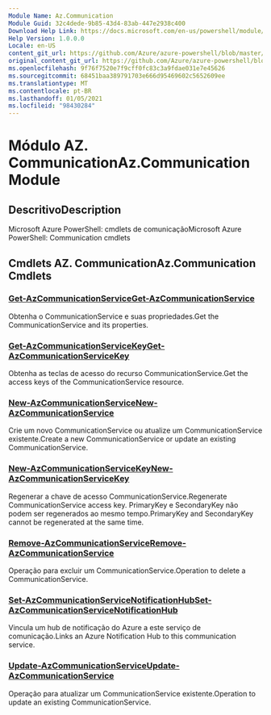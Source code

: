 ```yaml
---
Module Name: Az.Communication
Module Guid: 32c4dede-9b85-43d4-83ab-447e2938c400
Download Help Link: https://docs.microsoft.com/en-us/powershell/module/az.communication
Help Version: 1.0.0.0
Locale: en-US
content_git_url: https://github.com/Azure/azure-powershell/blob/master/src/Communication/help/Az.Communication.md
original_content_git_url: https://github.com/Azure/azure-powershell/blob/master/src/Communication/help/Az.Communication.md
ms.openlocfilehash: 9f76f7520e7f9cff0fc83c3a9fdae031e7e45626
ms.sourcegitcommit: 68451baa389791703e666d95469602c5652609ee
ms.translationtype: MT
ms.contentlocale: pt-BR
ms.lasthandoff: 01/05/2021
ms.locfileid: "98430284"
---
```

# <span data-ttu-id="1d0fb-101">Módulo AZ. Communication</span><span class="sxs-lookup"><span data-stu-id="1d0fb-101">Az.Communication Module</span></span>
## <span data-ttu-id="1d0fb-102">Descritivo</span><span class="sxs-lookup"><span data-stu-id="1d0fb-102">Description</span></span>
<span data-ttu-id="1d0fb-103">Microsoft Azure PowerShell: cmdlets de comunicação</span><span class="sxs-lookup"><span data-stu-id="1d0fb-103">Microsoft Azure PowerShell: Communication cmdlets</span></span>

## <span data-ttu-id="1d0fb-104">Cmdlets AZ. Communication</span><span class="sxs-lookup"><span data-stu-id="1d0fb-104">Az.Communication Cmdlets</span></span>
### [<span data-ttu-id="1d0fb-105">Get-AzCommunicationService</span><span class="sxs-lookup"><span data-stu-id="1d0fb-105">Get-AzCommunicationService</span></span>](Get-AzCommunicationService.md)
<span data-ttu-id="1d0fb-106">Obtenha o CommunicationService e suas propriedades.</span><span class="sxs-lookup"><span data-stu-id="1d0fb-106">Get the CommunicationService and its properties.</span></span>

### [<span data-ttu-id="1d0fb-107">Get-AzCommunicationServiceKey</span><span class="sxs-lookup"><span data-stu-id="1d0fb-107">Get-AzCommunicationServiceKey</span></span>](Get-AzCommunicationServiceKey.md)
<span data-ttu-id="1d0fb-108">Obtenha as teclas de acesso do recurso CommunicationService.</span><span class="sxs-lookup"><span data-stu-id="1d0fb-108">Get the access keys of the CommunicationService resource.</span></span>

### [<span data-ttu-id="1d0fb-109">New-AzCommunicationService</span><span class="sxs-lookup"><span data-stu-id="1d0fb-109">New-AzCommunicationService</span></span>](New-AzCommunicationService.md)
<span data-ttu-id="1d0fb-110">Crie um novo CommunicationService ou atualize um CommunicationService existente.</span><span class="sxs-lookup"><span data-stu-id="1d0fb-110">Create a new CommunicationService or update an existing CommunicationService.</span></span>

### [<span data-ttu-id="1d0fb-111">New-AzCommunicationServiceKey</span><span class="sxs-lookup"><span data-stu-id="1d0fb-111">New-AzCommunicationServiceKey</span></span>](New-AzCommunicationServiceKey.md)
<span data-ttu-id="1d0fb-112">Regenerar a chave de acesso CommunicationService.</span><span class="sxs-lookup"><span data-stu-id="1d0fb-112">Regenerate CommunicationService access key.</span></span>
<span data-ttu-id="1d0fb-113">PrimaryKey e SecondaryKey não podem ser regenerados ao mesmo tempo.</span><span class="sxs-lookup"><span data-stu-id="1d0fb-113">PrimaryKey and SecondaryKey cannot be regenerated at the same time.</span></span>

### [<span data-ttu-id="1d0fb-114">Remove-AzCommunicationService</span><span class="sxs-lookup"><span data-stu-id="1d0fb-114">Remove-AzCommunicationService</span></span>](Remove-AzCommunicationService.md)
<span data-ttu-id="1d0fb-115">Operação para excluir um CommunicationService.</span><span class="sxs-lookup"><span data-stu-id="1d0fb-115">Operation to delete a CommunicationService.</span></span>

### [<span data-ttu-id="1d0fb-116">Set-AzCommunicationServiceNotificationHub</span><span class="sxs-lookup"><span data-stu-id="1d0fb-116">Set-AzCommunicationServiceNotificationHub</span></span>](Set-AzCommunicationServiceNotificationHub.md)
<span data-ttu-id="1d0fb-117">Vincula um hub de notificação do Azure a este serviço de comunicação.</span><span class="sxs-lookup"><span data-stu-id="1d0fb-117">Links an Azure Notification Hub to this communication service.</span></span>

### [<span data-ttu-id="1d0fb-118">Update-AzCommunicationService</span><span class="sxs-lookup"><span data-stu-id="1d0fb-118">Update-AzCommunicationService</span></span>](Update-AzCommunicationService.md)
<span data-ttu-id="1d0fb-119">Operação para atualizar um CommunicationService existente.</span><span class="sxs-lookup"><span data-stu-id="1d0fb-119">Operation to update an existing CommunicationService.</span></span>

